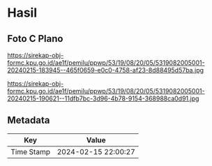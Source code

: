 # Hasil

## Foto C Plano

https://sirekap-obj-formc.kpu.go.id/ae1f/pemilu/ppwp/53/19/08/20/05/5319082005001-20240215-183945--465f0659-e0c0-4758-af23-8d88495d57ba.jpg

https://sirekap-obj-formc.kpu.go.id/ae1f/pemilu/ppwp/53/19/08/20/05/5319082005001-20240215-190621--11dfb7bc-3d96-4b78-9154-368988ca0d91.jpg


## Metadata

| Key        | Value               |
| ---------- | ------------------- |
| Time Stamp | 2024-02-15 22:00:27 |



